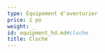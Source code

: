 ```yaml
---
type: Équipement d'aventurier
price: 1 po
weight: _
id: equipment_hd.md#cloche
title: Cloche
---
```


